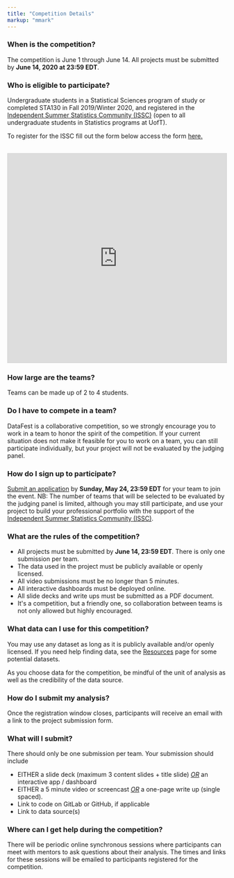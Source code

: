 ```yaml
---
title: "Competition Details"
markup: "mmark"
---
```


### When is the competition? 

The competition is June 1 through June 14. All projects must be submitted by **June 14, 2020 at 23:59 EDT**. 

### Who is eligible to participate?

Undergraduate students in a Statistical Sciences program of study or completed STA130 in Fall 2019/Winter 2020, and registered in the [Independent Summer Statistics Community (ISSC)](https://utoronto.sharepoint.com/sites/ArtSci-STA/ISSC/SitePages/ISSC-Home.aspx) (open to all undergraduate students in Statistics programs at UofT).  

To register for the ISSC fill out the form below access the form [here.](https://forms.office.com/Pages/ResponsePage.aspx?id=JsKqeAMvTUuQN7RtVsVSEOKHUU3SzAJJhmOKjJhDWEpUMTVDMlhXSzA0UDk2SktZREUxOFhSMUxNTC4u)

<br>

<iframe width="640px" height= "480px" src= "https://forms.office.com/Pages/ResponsePage.aspx?id=JsKqeAMvTUuQN7RtVsVSEOKHUU3SzAJJhmOKjJhDWEpUMTVDMlhXSzA0UDk2SktZREUxOFhSMUxNTC4u&embed=true" frameborder= "0" marginwidth= "0" marginheight= "0" style= "border: 1px solid lightgrey; max-width:100%; max-height:100vh" allowfullscreen webkitallowfullscreen mozallowfullscreen msallowfullscreen> </iframe>

<br>

### How large are the teams? 

Teams can be made up of 2 to 4 students.

### Do I have to compete in a team? 

DataFest is a collaborative competition, so we strongly encourage you to work in a team to honor the spirit of the competition. If your current situation does not make it feasible for you to work on a team, you can still participate individually, but your project will not be evaluated by the judging panel.

### How do I sign up to participate? 

[Submit an application](/signup.html) by **Sunday, May 24, 23:59 EDT** for your team to join the event.  NB: The number of teams that will be selected to be evaluated by the judging panel is limited, although you may still participate, and use your project to build your professional portfolio with the support of the [Independent Summer Statistics Community (ISSC)](https://utoronto.sharepoint.com/sites/ArtSci-STA/ISSC/SitePages/ISSC-Home.aspx).

### What are the rules of the competition? 

- All projects must be submitted by **June 14, 23:59 EDT**. There is only one submission per team. 
- The data used in the project must be publicly available or openly licensed.
- All video submissions must be no longer than 5 minutes. 
- All interactive dashboards must be deployed online.
- All slide decks and write ups must be submitted as a PDF document.
- It's a competition, but a friendly one, so collaboration between teams is not only allowed but highly encouraged.

### What data can I use for this competition? 

You may use any dataset as long as it is publicly available and/or openly licensed. If you need help finding data, see the [Resources](/resources.html) page for some potential datasets. 

As you choose data for the competition, be mindful of the unit of analysis as well as the credibility of the data source.


### How do I submit my analysis? 

Once the registration window closes, participants will receive an email with a link to the project submission form. 


### What will I submit?

There should only be one submission per team. Your submission should include

- EITHER a slide deck (maximum 3 content slides + title slide) *<u>OR</u>* an interactive app / dashboard
- EITHER a 5 minute video or screencast *<u>OR</u>* a one-page write up (single spaced).
- Link to code on GitLab or GitHub, if applicable
- Link to data source(s)

### Where can I get help during the competition? 

There will be periodic online synchronous sessions where participants can meet with mentors to ask questions about their analysis. The times and links for these sessions will be emailed to participants registered for the competition. 

